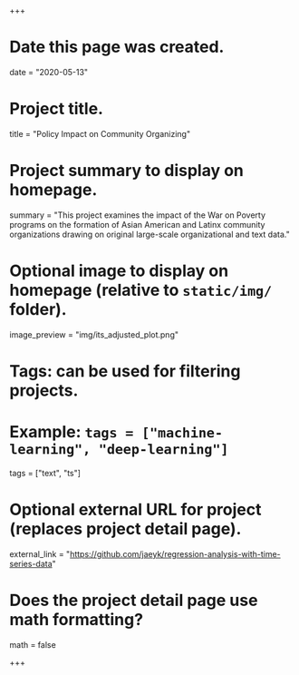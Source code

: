+++
# Date this page was created.
date = "2020-05-13"

# Project title.
title = "Policy Impact on Community Organizing"

# Project summary to display on homepage.
summary = "This project examines the impact of the War on Poverty programs on the formation of Asian American and Latinx community organizations drawing on original large-scale organizational and text data."

# Optional image to display on homepage (relative to `static/img/` folder).
image_preview = "img/its_adjusted_plot.png"

# Tags: can be used for filtering projects.
# Example: `tags = ["machine-learning", "deep-learning"]`
tags = ["text", "ts"]

# Optional external URL for project (replaces project detail page).
external_link = "https://github.com/jaeyk/regression-analysis-with-time-series-data"

# Does the project detail page use math formatting?
math = false

+++

